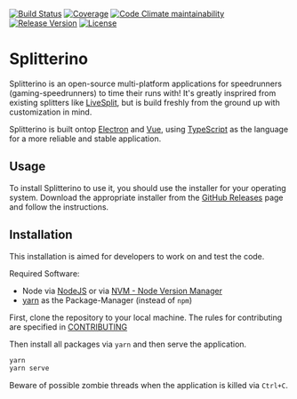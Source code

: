[![Build Status](https://img.shields.io/endpoint.svg?url=https%3A%2F%2Factions-badge.atrox.dev%2Fprefixaut%2Fsplitterino%2Fbadge%3Fref%3Dmaster&style=for-the-badge)](https://actions-badge.atrox.dev/prefixaut/splitterino/goto?ref=master)
[![Coverage](https://img.shields.io/codeclimate/coverage/prefixaut/splitterino.svg?style=for-the-badge&logo=code-climate&logoColor=white)](https://codeclimate.com/github/prefixaut/splitterino)
[![Code Climate maintainability](https://img.shields.io/codeclimate/maintainability-percentage/prefixaut/splitterino?logo=code-climate&logoColor=white&style=for-the-badge)](https://codeclimate.com/github/prefixaut/splitterino)
[![Release Version](https://img.shields.io/github/release/prefixaut/splitterino.svg?style=for-the-badge)](https://github.com/prefixaut/splitterino/releases)
[![License](https://img.shields.io/github/license/prefixaut/splitterino.svg?style=for-the-badge)](https://github.com/prefixaut/splitterino/blob/master/LICENSE)

# Splitterino

Splitterino is an open-source multi-platform applications for speedrunners (gaming-speedrunners) to time their runs with! It's greatly insprired from existing splitters like [LiveSplit](http://livesplit.org/), but is build freshly from the ground up with customization in mind.

Splitterino is built ontop [Electron](https://electronjs.org/) and [Vue](https://vuejs.org/), using [TypeScript](https://www.typescriptlang.org/) as the language for a more reliable and stable application.

## Usage

To install Splitterino to use it, you should use the installer for your operating system.
Download the appropriate installer from the [GitHub Releases](https://github.com/prefixaut/splitterino/releases) page and follow the instructions.

## Installation

This installation is aimed for developers to work on and test the code.

Required Software:
* Node via [NodeJS](https://nodejs.org) or via [NVM - Node Version Manager](https://github.com/nvm-sh/nvm)
* [yarn](https://yarnpkg.com/) as the Package-Manager (instead of `npm`)

First, clone the repository to your local machine.
The rules for contributing are specified in [CONTRIBUTING](https://github.com/prefixaut/splitterino/blob/master/.github/CONTRIBUTING.md)

Then install all packages via `yarn` and then serve the application.

```sh
yarn
yarn serve
```

Beware of possible zombie threads when the application is killed via `Ctrl+C`.